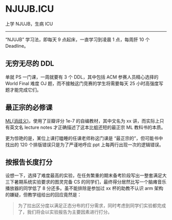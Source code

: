 # NJUJB.ICU

上学 NJUJB，生病 ICU

---

“NJUJB” 学习法，即每天 9 点起床，一直学习到凌晨 1 点，每周肝 10 个 Deadline。

## 无穷无尽的 DDL

单就 PS 一门课，一周就要有 3 个 DDL，其中包括 ACM 参赛人员精心选择的 World Final 难度 OJ 题，而不接触这门竞赛的学生将需要每天 25 小时高强度写题才能完成它们。

## 最正宗的必修课

[ML(消歧义)](https://en.wikipedia.org/wiki/Mathematical_logic)，使用了豆瓣评分 1e-7 的自编教材，其中文名为 xx 讲，而实际上只有英文名 lecture notes 才正确描述了这本比蛆还短的最正宗 ML 教科书的本质。

更为惊艳的是，某位上课打瞌睡的任课老师称这门课是 “最正宗的”，但可能书中找出的 120 个排版错误只是为了严谨地呼应 ppt 上每两行出现一次的逻辑错误。

## 按报告长度打分

设想一下，选择了难度最高的实验，在任务繁重的期末备考阶段写出一整套满足大三下暑期系统实验要求的图灵完备 CS 的同学们，最终得分居然比写一个脑瘫音乐播放器的同学低了 8 分还多。虽不能排除是参加过 xx 杯的助教不认识 arm 架构的嫌疑，但教学组给出的回应竟然是：

> 为了拉出区分度以满足正态分布的打分需求，同时考虑到同学们实验都完成了，我们将会以实验报告为主要因素进行打分。





